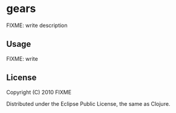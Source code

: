 # gears

FIXME: write description

## Usage

FIXME: write

## License

Copyright (C) 2010 FIXME

Distributed under the Eclipse Public License, the same as Clojure.
